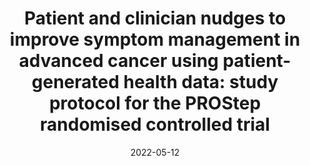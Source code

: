 ---
articlename2: prostep-01
title: >-
  Patient and clinician nudges to improve symptom management in advanced cancer using patient-generated health data: study protocol for the PROStep randomised controlled trial
date: '2022-05-12'
summary: >-
  This trial tests the impact of an intervention consisting of presenting remote PGHD via clinician dashboards, with or without a patient active choice intervention, on shared patient–clinician understanding of symptoms and functional status.
authors: >-
  Ravi B Parikh, William Ferrell, Jonathan Wakim, Joelle Williamson, Neda Khan, Michael Kopinsky, Mohan Balachandran, Peter E Gabriel, Yichen Zhang, Lynn M Schuchter, Lawrence N Shulman, Jinbo Chen, Mitesh S Patel, Christopher R Manz
externallink: 'https://bmjopen.bmj.com/content/12/5/e054675'
journal: BMJ Open
---